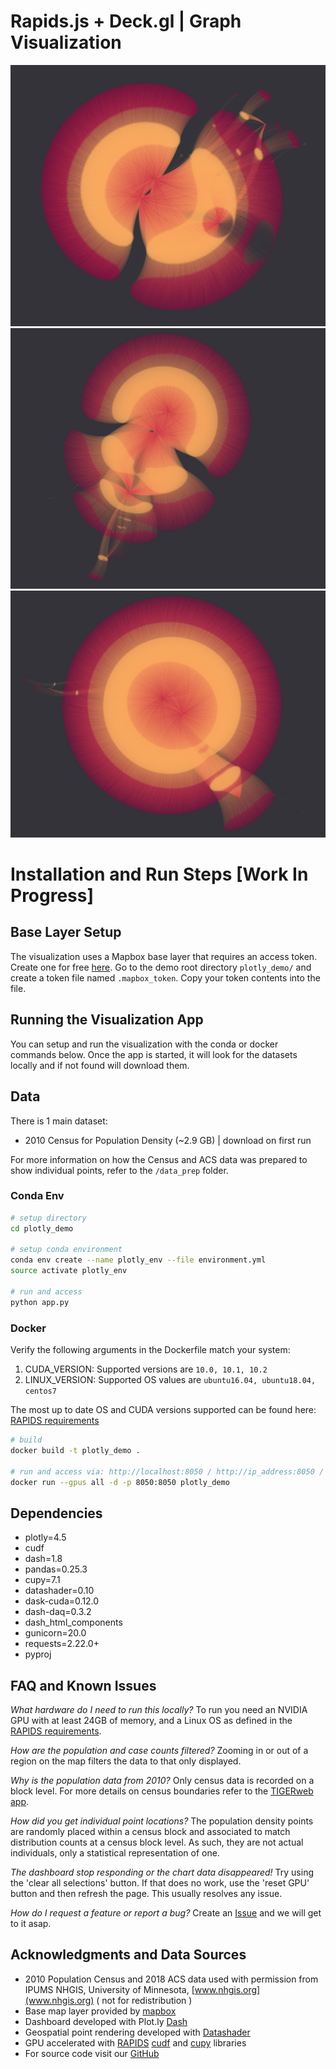 # Rapids.js + Deck.gl | Graph Visualization

![](./graph_demo1.png)
![](./graph_demo2.png)
![](./graph_demo3.png)

# Installation and Run Steps [Work In Progress]

## Base Layer Setup
The visualization uses a Mapbox base layer that requires an access token. Create one for free [here](https://www.mapbox.com/help/define-access-token/). Go to the demo root directory `plotly_demo/` and create a token file named `.mapbox_token`. Copy your token contents into the file.

## Running the Visualization App

You can setup and run the visualization with the conda or docker commands below. Once the app is started, it will look for the datasets locally and if not found will download them.

## Data 
There is 1 main dataset:

- 2010 Census for Population Density (~2.9 GB) | download on first run

For more information on how the Census and ACS data was prepared to show individual points, refer to the `/data_prep` folder.

### Conda Env

```bash
# setup directory
cd plotly_demo

# setup conda environment 
conda env create --name plotly_env --file environment.yml
source activate plotly_env

# run and access
python app.py
```


### Docker

Verify the following arguments in the Dockerfile match your system:

1. CUDA_VERSION: Supported versions are `10.0, 10.1, 10.2`
2. LINUX_VERSION: Supported OS values are `ubuntu16.04, ubuntu18.04, centos7`

The most up to date OS and CUDA versions supported can be found here: [RAPIDS requirements](https://rapids.ai/start.html#req)

```bash
# build
docker build -t plotly_demo .

# run and access via: http://localhost:8050 / http://ip_address:8050 / http://0.0.0.0:8050
docker run --gpus all -d -p 8050:8050 plotly_demo
```

## Dependencies

- plotly=4.5
- cudf
- dash=1.8
- pandas=0.25.3
- cupy=7.1
- datashader=0.10
- dask-cuda=0.12.0
- dash-daq=0.3.2
- dash_html_components
- gunicorn=20.0
- requests=2.22.0+
- pyproj


## FAQ and Known Issues
*What hardware do I need to run this locally?*
To run you need an NVIDIA GPU with at least 24GB of memory, and a Linux OS as defined in the [RAPIDS requirements](https://rapids.ai/start.html#req).

*How are the population and case counts filtered?*
Zooming in or out of a region on the map filters the data to that only displayed. 

*Why is the population data from 2010?*
Only census data is recorded on a block level. For more details on census boundaries refer to the [TIGERweb app](https://tigerweb.geo.census.gov/tigerwebmain/TIGERweb_apps.html). 

*How did you get individual point locations?*
The population density points are randomly placed within a census block and associated to match distribution counts at a census block level. As such, they are not actual individuals, only a statistical representation of one.

*The dashboard stop responding or the chart data disappeared!*
Try using the 'clear all selections' button. If that does no work, use the 'reset GPU' button and then refresh the page. This usually resolves any issue. 

*How do I request a feature or report a bug?*
Create an [Issue](https://github.com/rapidsai/plotly-dash-rapids-census-demo/issues) and we will get to it asap. 


## Acknowledgments and Data Sources

- 2010 Population Census and 2018 ACS data used with permission from IPUMS NHGIS, University of Minnesota, [www.nhgis.org](www.nhgis.org) ( not for redistribution )
- Base map layer provided by [mapbox](https://www.mapbox.com/)
- Dashboard developed with Plot.ly [Dash](https://dash.plotly.com/)
- Geospatial point rendering developed with [Datashader](https://datashader.org/)
- GPU accelerated with [RAPIDS](https://rapids.ai/) [cudf](https://github.com/rapidsai/cudf) and [cupy](https://cupy.chainer.org/) libraries
- For source code visit our [GitHub](https://github.com/rapidsai/plotly-dash-rapids-census-demo)
